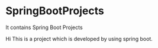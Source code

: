 # SpringBootProjects
It contains Spring Boot Projects

Hi 
This is a project which is developed by using spring boot.
